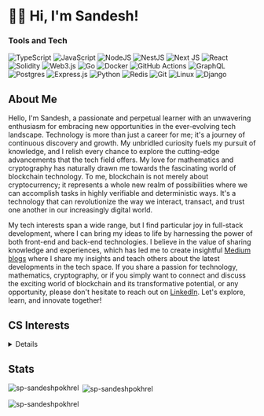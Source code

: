 # 👋🏽 Hi, I'm Sandesh! 

<!-- [![E-Mail](https://img.shields.io/badge/email-reveal-2a8?style=for-the-badge&logo=gmail&logoColor=white)](https://mailhide.io/e/3JzSZnHC)-->
<!-- [![Website](https://img.shields.io/website?down_color=lightgrey&down_message=offline&style=for-the-badge&up_color=green&up_message=online&url=https%3A%2F%2Fabdullaharif.tech%2F)](https://abdullaharif.tech/)  -->


### Tools and Tech

![TypeScript](https://img.shields.io/badge/typescript-%23007ACC.svg?style=for-the-badge&logo=typescript&logoColor=white)
![JavaScript](https://img.shields.io/badge/javascript-%23323330.svg?style=for-the-badge&logo=javascript&logoColor=%23F7DF1E)
![NodeJS](https://img.shields.io/badge/node.js-6DA55F?style=for-the-badge&logo=node.js&logoColor=white)
![NestJS](https://img.shields.io/badge/nestjs-%23E0234E.svg?style=for-the-badge&logo=nestjs&logoColor=white)
![Next JS](https://img.shields.io/badge/Next-black?style=for-the-badge&logo=next.js&logoColor=white)
![React](https://img.shields.io/badge/react-%2320232a.svg?style=for-the-badge&logo=react&logoColor=%2361DAFB)
![Solidity](https://img.shields.io/badge/Solidity-%23363636.svg?style=for-the-badge&logo=solidity&logoColor=white)
![Web3.js](https://img.shields.io/badge/web3.js-F16822?style=for-the-badge&logo=web3.js&logoColor=white)
![Go](https://img.shields.io/badge/go-%2300ADD8.svg?style=for-the-badge&logo=go&logoColor=white)
![Docker](https://img.shields.io/badge/docker-%230db7ed.svg?style=for-the-badge&logo=docker&logoColor=white)
![GitHub Actions](https://img.shields.io/badge/github%20actions-%232671E5.svg?style=for-the-badge&logo=githubactions&logoColor=white)
![GraphQL](https://img.shields.io/badge/-GraphQL-E10098?style=for-the-badge&logo=graphql&logoColor=white)
![Postgres](https://img.shields.io/badge/postgres-%23316192.svg?style=for-the-badge&logo=postgresql&logoColor=white)
![Express.js](https://img.shields.io/badge/express.js-%23404d59.svg?style=for-the-badge&logo=express&logoColor=%2361DAFB)
![Python](https://img.shields.io/badge/python-3670A0?style=for-the-badge&logo=python&logoColor=ffdd54)
![Redis](https://img.shields.io/badge/redis-%23DD0031.svg?style=for-the-badge&logo=redis&logoColor=white)
![Git](https://img.shields.io/badge/git-%23F05033.svg?style=for-the-badge&logo=git&logoColor=white)
![Linux](https://img.shields.io/badge/Linux-FCC624?style=for-the-badge&logo=linux&logoColor=black)
![Django](https://img.shields.io/badge/django-%23092E20.svg?style=for-the-badge&logo=django&logoColor=white)


## About Me

<p>
  Hello, I'm Sandesh, a passionate and perpetual learner with an unwavering enthusiasm for embracing new opportunities in the ever-evolving tech landscape. Technology is more than just a career for me; it's a journey of continuous discovery and growth. My unbridled curiosity fuels my pursuit of knowledge, and I relish every chance to explore the cutting-edge advancements that the tech field offers. My love for mathematics and cryptography has naturally drawn me towards the fascinating world of blockchain technology. To me, blockchain is not merely about cryptocurrency; it represents a whole new realm of possibilities where we can accomplish tasks in highly verifiable and deterministic ways. It's a technology that can revolutionize the way we interact, transact, and trust one another in our increasingly digital world.

My tech interests span a wide range, but I find particular joy in full-stack development, where I can bring my ideas to life by harnessing the power of both front-end and back-end technologies. I believe in the value of sharing knowledge and experiences, which has led me to create insightful [Medium blogs](https://medium.com/@sandeshpokhrel33) where I share my insights and teach others about the latest developments in the tech space. If you share a passion for technology, mathematics, cryptography, or if you simply want to connect and discuss the exciting world of blockchain and its transformative potential, or any opportunity, please don't hesitate to reach out on [LinkedIn](https://linkedin.com/in/sp-sandeshpokhrel). Let's explore, learn, and innovate together!
</p>

<h2>CS Interests</h2>
<details>
<ul> 
    <li>Making Projects
        <ul>
            <li><details><summary>Full Stack Development</summary>
                <ul>
                </ul>
            </details></li> 
            <li><details><summary>Blockchain Development</summary>
                <ul>
                </ul>
            </details></li>
             <li>DevOps</li>
        </ul>
    </li> 
    <li><details><summary>Algorithms</summary>
        <ul>
        </ul>
    </details></li> 
  <li>
    <details>
      <summary>Blockchain</summary>
      <ul>
        <li>EVM</li>
        <li>Zero Knowledge Proofs</li>
        <li>Bitcoin Blockchain</li>
      </ul>
    </details>
  </li>
    <li><details><summary>Data Structures</summary>
        <ul>
        </ul>
    </details></li> 
    <li><details><summary>CryptoGraphy</summary>
        <ul>
            <li>Encryption/Decryption Algorithms</li>
        </ul>
    </details></li> 
    <li><details><summary>DevOps</summary>
        <ul>
            <li> Docker</li>
          <li>AWS</li>
          <li>Kubernetes</li>
        </ul>
    </details></li> 
    <li><details><summary>Languages and Grammar</summary>
        <ul>
          <li>TypeScript</li>
          <li>Go</li>
          <li>Rust</li>
            <!-- TODO: GO, RUST, Objective-C, Swift -->
        </ul>
    </details></li> 
    <li><details><summary>Hardware and OS</summary>
        <ul>
            <li>Linux</li>
             <li>Windows</li>
        </ul>
    </details></li> 
</ul>
</details>

## Stats 


<p><img align="left" src="https://github-readme-stats.vercel.app/api/top-langs?username=sp-sandeshpokhrel&show_icons=true&theme=dark&locale=en&layout=compact" alt="sp-sandeshpokhrel" /></p>

<p>&nbsp;<img align="center" src="https://github-readme-stats.vercel.app/api?username=sp-sandeshpokhrel&show_icons=true&theme=dark&locale=en" alt="sp-sandeshpokhrel" /></p>
<p><img align="center" src="https://github-readme-streak-stats.herokuapp.com/?user=sp-sandeshpokhrel&theme=dark" alt="sp-sandeshpokhrel" /></p>

<!-- ![Visitor Count](https://visitor-badge-reloaded.herokuapp.com/badge?page_id=aarif123456.aarif123456&color=00cf00&style=for-the-badge)  -->

<!-- <img src="https://komarev.com/ghpvc/?username=ashishjamarkattel&label=Profile%20views&color=ce9927&style=flat" alt="GITHUB-USERNAME" /> </p> -->

<!--
**sp-sandeshpokhrel/sp-sandeshpokhrel** is a ✨ _special_ ✨ repository because its `README.md` (this file) appears on your GitHub profile.

Here are some ideas to get you started:

- 🔭 I’m currently working on ...
- 🌱 I’m currently learning ...
- 👯 I’m looking to collaborate on ...
- 🤔 I’m looking for help with ...
- 💬 Ask me about ...
- 📫 How to reach me: ...
- 😄 Pronouns: ...
- ⚡ Fun fact: ...
-->
